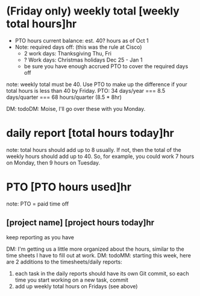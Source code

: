 # (Friday only) weekly total [weekly total hours]hr
* PTO hours current balance: est. 40? hours as of Oct 1
* Note: required days off: (this was the rule at Cisco)
  * 2 work days: Thanksgiving Thu, Fri
  * ? Work days: Christmas holidays Dec 25 - Jan 1
  * be sure you have enough accrued PTO to cover the required days off

note: weekly total must be 40. Use PTO to make up the difference if your total hours is less than 40 by Friday. 
PTO: 34 days/year === 8.5 days/quarter === 68 hours/quarter (8.5 * 8hr) 

DM: todoDM: Moise, I'll go over these with you Monday.


# daily report [total hours today]hr
note: total hours should add up to 8 usually. If not, then the total of the weekly hours should add up to 40. So, for example, you could work 7 hours on Monday, then 9 hours on Tuesday. 

# PTO [PTO hours used]hr
note: PTO = paid time off
## [project name] [project hours today]hr
keep reporting as you have

DM: I'm getting us a little more organized about the hours, similar to the time sheets I have to fill out at work.
DM: todoMM: starting this week, here are 2 additions to the timesheets/daily reports:
1) each task in the daily reports should have its own Git commit, so each time you start working on a new task, commit
2) add up weekly total hours on Fridays (see above)


